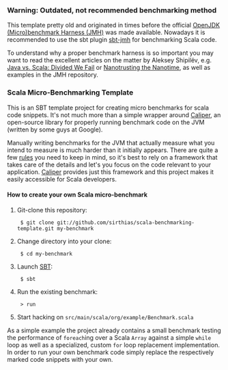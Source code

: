 ### Warning: Outdated, not recommended benchmarking method ###

This template pretty old and originated in times before the official [OpenJDK (Micro)benchmark Harness (JMH)](http://openjdk.java.net/projects/code-tools/jmh/) was made available.
Nowadays it is recommended to use the sbt plugin [sbt-jmh](https://github.com/ktoso/sbt-jmh) for benchmarking Scala code.

To understand why a proper benchmark harness is so important you may want to read the excellent articles on the matter by 
Aleksey Shipilëv, e.g. [Java vs. Scala: Divided We Fail](https://shipilev.net/blog/2014/java-scala-divided-we-fail/) or [Nanotrusting the Nanotime](https://shipilev.net/blog/2014/nanotrusting-nanotime/), as well as examples in the JMH repository.


### Scala Micro-Benchmarking Template ###
  
This is an SBT template project for creating micro benchmarks for scala code snippets.
It's not much more than a simple wrapper around [Caliper][1], an open-source library for properly
running benchmark code on the JVM (written by some guys at Google).

Manually writing benchmarks for the JVM that actually measure what you intend to measure is much harder than it
initially appears. There are quite a few [rules][2] you need to keep in mind, so it's best to rely on a framework
that takes care of the details and let's you focus on the code relevant to your application.
[Caliper][1] provides just this framework and this project makes it easily accessible for Scala developers.

#### How to create your own Scala micro-benchmark

1. Git-clone this repository:

        $ git clone git://github.com/sirthias/scala-benchmarking-template.git my-benchmark

2. Change directory into your clone:

        $ cd my-benchmark

3. Launch [SBT](https://github.com/harrah/xsbt):

        $ sbt

4. Run the existing benchmark:

        > run

5. Start hacking on `src/main/scala/org/example/Benchmark.scala`

  
As a simple example the project already contains a small benchmark testing the performance of `foreach`ing over a
Scala `Array` against a simple `while` loop as well as a specialized, custom `for` loop replacement implementation.
In order to run your own benchmark code simply replace the respectively marked code snippets with your own.

  [1]: http://code.google.com/p/caliper/
  [2]: http://wikis.sun.com/display/HotSpotInternals/MicroBenchmarks
